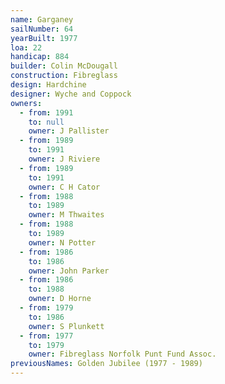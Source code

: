 ```yaml
---
name: Garganey
sailNumber: 64
yearBuilt: 1977
loa: 22
handicap: 884
builder: Colin McDougall
construction: Fibreglass
design: Hardchine
designer: Wyche and Coppock
owners:
  - from: 1991
    to: null
    owner: J Pallister
  - from: 1989
    to: 1991
    owner: J Riviere
  - from: 1989
    to: 1991
    owner: C H Cator
  - from: 1988
    to: 1989
    owner: M Thwaites
  - from: 1988
    to: 1989
    owner: N Potter
  - from: 1986
    to: 1986
    owner: John Parker
  - from: 1986
    to: 1988
    owner: D Horne
  - from: 1979
    to: 1986
    owner: S Plunkett
  - from: 1977
    to: 1979
    owner: Fibreglass Norfolk Punt Fund Assoc.
previousNames: Golden Jubilee (1977 - 1989)
---
```

